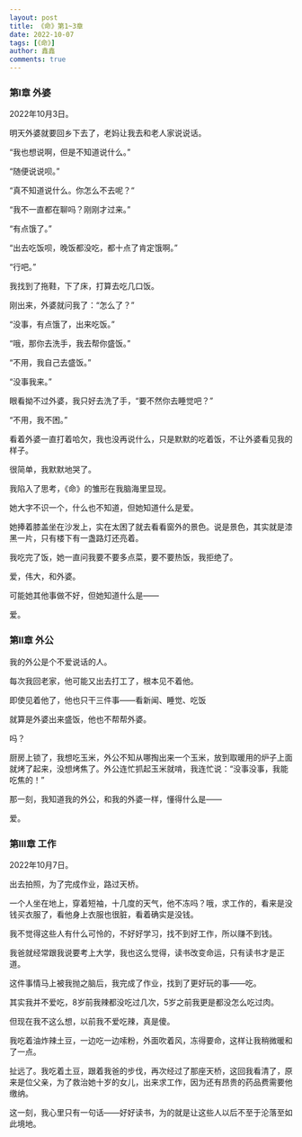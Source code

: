 ```yaml
---
layout: post
title: 《命》第1~3章
date: 2022-10-07
tags: [《命》]
author: 鑫鑫
comments: true
---
```


### 第Ⅰ章 外婆

2022年10月3日。

明天外婆就要回乡下去了，老妈让我去和老人家说说话。

“我也想说啊，但是不知道说什么。”

“随便说说呗。”

“真不知道说什么。你怎么不去呢？“

“我不一直都在聊吗？刚刚才过来。”

“有点饿了。”

“出去吃饭呗，晚饭都没吃，都十点了肯定饿啊。”

“行吧。”

我找到了拖鞋，下了床，打算去吃几口饭。

刚出来，外婆就问我了：“怎么了？”

“没事，有点饿了，出来吃饭。”

“哦，那你去洗手，我去帮你盛饭。”

“不用，我自己去盛饭。”

“没事我来。”

眼看拗不过外婆，我只好去洗了手，“要不然你去睡觉吧？”

“不用，我不困。”

看着外婆一直打着哈欠，我也没再说什么，只是默默的吃着饭，不让外婆看见我的样子。

很简单，我默默地哭了。

我陷入了思考，《命》的雏形在我脑海里显现。

她大字不识一个，什么也不知道，但她知道什么是爱。

她捧着膝盖坐在沙发上，实在太困了就去看看窗外的景色。说是景色，其实就是漆黑一片，只有楼下有一盏路灯还亮着。

我吃完了饭，她一直问我要不要多点菜，要不要热饭，我拒绝了。

爱，伟大，和外婆。

可能她其他事做不好，但她知道什么是——

爱。

### 第Ⅱ章 外公

我的外公是个不爱说话的人。

每次我回老家，他可能又出去打工了，根本见不着他。

即使见着他了，他也只干三件事——看新闻、睡觉、吃饭

就算是外婆出来盛饭，他也不帮帮外婆。

吗？

厨房上锁了，我想吃玉米，外公不知从哪掏出来一个玉米，放到取暖用的炉子上面就烤了起来，没想烤焦了。外公连忙抓起玉米就啃，我连忙说：“没事没事，我能吃焦的！”

那一刻，我知道我的外公，和我的外婆一样，懂得什么是——

爱。

### 第Ⅲ章 工作

2022年10月7日。

出去拍照，为了完成作业，路过天桥。

一个人坐在地上，穿着短袖，十几度的天气，他不冻吗？哦，求工作的，看来是没钱买衣服了，看他身上衣服也很脏，看着确实是没钱。

我不觉得这些人有什么可怜的，不好好学习，找不到好工作，所以赚不到钱。

我爸就经常跟我说要考上大学，我也这么觉得，读书改变命运，只有读书才是正道。

这件事情马上被我抛之脑后，我完成了作业，找到了更好玩的事——吃。

其实我并不爱吃，8岁前我辣都没吃过几次，5岁之前我更是都没怎么吃过肉。

但现在我不这么想，以前我不爱吃辣，真是傻。

我吃着油炸辣土豆，一边吃一边嗦粉，外面吹着风，冻得要命，这样让我稍微暖和了一点。

扯远了。我吃着土豆，跟着我爸的步伐，再次经过了那座天桥，这回我看清了，原来是位父亲，为了救治她十岁的女儿，出来求工作，因为还有昂贵的药品费需要他缴纳。

这一刻，我心里只有一句话——好好读书，为的就是让这些人以后不至于沦落至如此境地。

